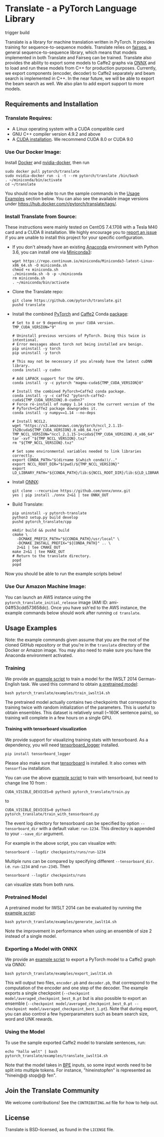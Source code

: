 # Translate - a PyTorch Language Library

trigger build

Translate is a library for machine translation written in PyTorch. It provides training for sequence-to-sequence models. Translate relies on [fairseq](https://github.com/pytorch/fairseq), a general sequence-to-sequence library, which means that models implemented in both Translate and Fairseq can be trained. Translate also provides the ability to export some models to Caffe2 graphs via [ONNX](https://onnx.ai/) and to load and run these models from C++ for production purposes. Currently, we export components (encoder, decoder) to Caffe2 separately and beam search is implemented in C++. In the near future, we will be able to export the beam search as well. We also plan to add export support to more models.

## Requirements and Installation

### Translate Requires:
* A Linux operating system with a CUDA compatible card
* GNU C++ compiler version 4.9.2 and above
* A [CUDA installation](https://docs.nvidia.com/cuda/). We recommend CUDA 8.0 or CUDA 9.0

### Use Our Docker Image:
Install [Docker](https://docs.docker.com/install/) and
[nvidia-docker](https://github.com/NVIDIA/nvidia-docker), then run

```
sudo docker pull pytorch/translate
sudo nvidia-docker run -i -t --rm pytorch/translate /bin/bash
. ~/miniconda/bin/activate
cd ~/translate
```

You should now be able to run the sample commands in the
[Usage Examples](#usage-examples) section below. You can also see the available
image versions under https://hub.docker.com/r/pytorch/translate/tags/.

### Install Translate from Source:
These instructions were mainly tested on CentOS 7.4.1708 with a Tesla M40 card
and a CUDA 8 installation. We highly encourage you to [report an issue](https://github.com/pytorch/translate/issues)
if you are unable to install this project for your specific configuration.

- If you don't already have an existing [Anaconda](https://www.anaconda.com/download/)
environment with Python 3.6, you can install one via [Miniconda3](https://conda.io/miniconda.html):

  ```
  wget https://repo.continuum.io/miniconda/Miniconda3-latest-Linux-x86_64.sh -O miniconda.sh
  chmod +x miniconda.sh
  ./miniconda.sh -b -p ~/miniconda
  rm miniconda.sh
  . ~/miniconda/bin/activate
  ```

- Clone the Translate repo:

  ```
  git clone https://github.com/pytorch/translate.git
  pushd translate
  ```

- Install the combined [PyTorch](https://pytorch.org/) and [Caffe2](http://caffe2.ai/) Conda [package](https://anaconda.org/caffe2):

  ```
  # Set to 8 or 9 depending on your CUDA version.
  TMP_CUDA_VERSION="9"

  # Uninstall previous versions of PyTorch. Doing this twice is intentional.
  # Error messages about torch not being installed are benign.
  pip uninstall -y torch
  pip uninstall -y torch

  # This may not be necessary if you already have the latest cuDNN library.
  conda install -y cudnn

  # Add LAPACK support for the GPU.
  conda install -y -c pytorch "magma-cuda${TMP_CUDA_VERSION}0"

  # Install the combined PyTorch+Caffe2 conda package.
  conda install -y -c caffe2 "pytorch-caffe2-cuda${TMP_CUDA_VERSION}.0-cudnn7"
  # Force re-install of numpy 1.14 since the current version of the
  # PyTorch+Caffe2 package downgrades it.
  conda install -y numpy==1.14 --no-deps

  # Install NCCL2.
  wget "https://s3.amazonaws.com/pytorch/nccl_2.1.15-1%2Bcuda${TMP_CUDA_VERSION}.0_x86_64.txz"
  TMP_NCCL_VERSION="nccl_2.1.15-1+cuda${TMP_CUDA_VERSION}.0_x86_64"
  tar -xvf "${TMP_NCCL_VERSION}.txz"
  rm "${TMP_NCCL_VERSION}.txz"

  # Set some environmental variables needed to link libraries correctly.
  export CONDA_PATH="$(dirname $(which conda))/.."
  export NCCL_ROOT_DIR="$(pwd)/${TMP_NCCL_VERSION}"
  export LD_LIBRARY_PATH="${CONDA_PATH}/lib:${NCCL_ROOT_DIR}/lib:${LD_LIBRARY_PATH}"
  ```

- Install [ONNX](https://onnx.ai/):

  ```
  git clone --recursive https://github.com/onnx/onnx.git
  yes | pip install ./onnx 2>&1 | tee ONNX_OUT
  ```

- Build Translate:

  ```
  pip uninstall -y pytorch-translate
  python3 setup.py build develop
  pushd pytorch_translate/cpp

  mkdir build && pushd build
  cmake \
    -DCMAKE_PREFIX_PATH="${CONDA_PATH}/usr/local" \
    -DCMAKE_INSTALL_PREFIX="${CONDA_PATH}" .. \
    2>&1 | tee CMAKE_OUT
  make 2>&1 | tee MAKE_OUT
  # Return to the translate directory.
  popd
  popd
  ```

Now you should be able to run the example scripts below!

### Use Our Amazon Machine Image:
You can launch an AWS instance using the `pytorch_translate_initial_release` image (AMI ID: ami-04ff53cdd573658dc). Once you have ssh'ed to the AWS instance, the example commands below should work after running `cd translate`.

## Usage Examples

Note: the example commands given assume that you are the root of the cloned
GitHub repository or that you're in the `translate` directory of the Docker or
Amazon image. You may also need to make sure you have the Anaconda environment
activated.

### Training

We provide an [example script](https://github.com/pytorch/translate/blob/master/pytorch_translate/examples/train_iwslt14.sh) to train a model for the IWSLT 2014 German-English task. We used this command to obtain [a pretrained model](https://download.pytorch.org/models/translate/iwslt14/model.tar.gz):

```
bash pytorch_translate/examples/train_iwslt14.sh
```

The pretrained model actually contains two checkpoints that correspond to training twice with random initialization of the parameters. This is useful to obtain ensembles. This dataset is relatively small (~160K sentence pairs), so training will complete in a few hours on a single GPU.

####  Training with tensorboard visualization

We provide support for visualizing training stats with tensorboard. As a dependency, you will need [tensorboard_logger](https://github.com/TeamHG-Memex/tensorboard_logger) installed.

```
pip install tensorboard_logger
```

Please also make sure that [tensorboard](https://github.com/tensorflow/tensorboard) is installed. It also comes with `tensorflow` installation.

You can use the above [example script](https://github.com/pytorch/translate/blob/master/pytorch_translate/examples/train_iwslt14.sh) to train with tensorboard, but need to change line 10 from :

```
CUDA_VISIBLE_DEVICES=0 python3 pytorch_translate/train.py
```
to

```
CUDA_VISIBLE_DEVICES=0 python3 pytorch_translate/train_with_tensorboard.py
```
The event log directory for tensorboard can be specified by option `--tensorboard_dir` with a default value: `run-1234`. This directory is appended to your `--save_dir` argument.

For example in the above script, you can visualize with:

```
tensorboard --logdir checkpoints/runs/run-1234
```

Multiple runs can be compared by specifying different `--tensorboard_dir`. i.e. `run-1234` and `run-2345`. Then

```
tensorboard --logdir checkpoints/runs
```

can visualize stats from both runs.

### Pretrained Model

A pretrained model for IWSLT 2014 can be evaluated by running the [example script](https://github.com/pytorch/translate/blob/master/pytorch_translate/examples/generate_iwslt14.sh):

```
bash pytorch_translate/examples/generate_iwslt14.sh
```

Note the improvement in performance when using an ensemble of size 2 instead of a single model.

### Exporting a Model with ONNX

We provide an [example script](https://github.com/pytorch/translate/blob/master/pytorch_translate/examples/export_iwslt14.sh) to export a PyTorch model to a Caffe2 graph via ONNX:

```
bash pytorch_translate/examples/export_iwslt14.sh
```

This will output two files, `encoder.pb` and `decoder.pb`, that correspond to the computation of the encoder and one step of the decoder. The example exports a single checkpoint (`--checkpoint model/averaged_checkpoint_best_0.pt` but is also possible to export an ensemble (`--checkpoint model/averaged_checkpoint_best_0.pt --checkpoint model/averaged_checkpoint_best_1.pt`). Note that during export, you can also control a few hyperparameters such as beam search size, word and UNK rewards.

### Using the Model

To use the sample exported Caffe2 model to translate sentences, run:

```
echo "hallo welt" | bash pytorch_translate/examples/translate_iwslt14.sh
```

Note that the model takes in [BPE](https://github.com/rsennrich/subword-nmt)
inputs, so some input words need to be split into multiple tokens.
For instance, "hineinstopfen" is represented as "hinein@@ stop@@ fen".

## Join the Translate Community

We welcome contributions! See the `CONTRIBUTING.md` file for how to help out.

## License
Translate is BSD-licensed, as found in the `LICENSE` file.
